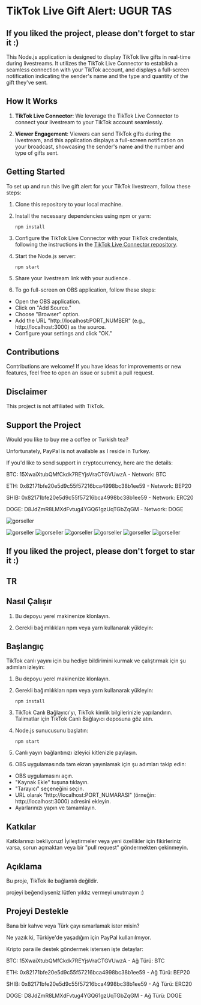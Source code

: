 # TikTok Live Gift Alert: UGUR TAS

## If you liked the project, please don't forget to star it :)

This Node.js application is designed to display TikTok live gifts in real-time during livestreams. It utilizes the TikTok Live Connector to establish a seamless connection with your TikTok account, and displays a full-screen notification indicating the sender's name and the type and quantity of the gift they've sent.

## How It Works
1. **TikTok Live Connector**: We leverage the TikTok Live Connector  to connect your livestream to your TikTok account seamlessly.


2. **Viewer Engagement**: Viewers can send TikTok gifts during the livestream, and this application displays a full-screen notification on your broadcast, showcasing the sender's name and the number and type of gifts sent.


## Getting Started
To set up and run this live gift alert for your TikTok livestream, follow these steps:


1. Clone this repository to your local machine.

2. Install the necessary dependencies using npm or yarn:

   ```
   npm install
   ```

3. Configure the TikTok Live Connector with your TikTok credentials, following the instructions in the [TikTok Live Connector repository](https://github.com/ugurtas/tiktok-live-gift-alert-obs).


4. Start the Node.js server:

   ```
   npm start
   ```

5. Share your livestream link with your audience .

6. To go full-screen on OBS application, follow these steps:

- Open the OBS application.
- Click on "Add Source."
- Choose "Browser" option.
- Add the URL "http://localhost:PORT_NUMBER" (e.g., http://localhost:3000) as the source.
- Configure your settings and click "OK."



## Contributions
Contributions are welcome! If you have ideas for improvements or new features, feel free to open an issue or submit a pull request.

## Disclaimer
This project is not affiliated with TikTok.


## Support the Project
Would you like to buy me a coffee or Turkish tea?

Unfortunately, PayPal is not available as I reside in Turkey.

If you'd like to send support in cryptocurrency, here are the details:

BTC: 15XwaiXtubQMfCkdk7REYjsVraCTGVUwzA - Network: BTC

ETH: 0x82171bfe20e5d9c55f57216bca4998bc38b1ee59 - Network: BEP20

SHIB: 0x82171bfe20e5d9c55f57216bca4998bc38b1ee59 - Network: ERC20

DOGE: D8JdZmR8LMXdFvtug4YGQ61gzUqTGbZqGM - Network: DOGE



![gorseller](gorseller/0-protasarim.net..PNG)

![gorseller](gorseller/1-protasarim.net.PNG)
![gorseller](gorseller/2-protasarim.net4.PNG)
![gorseller](gorseller/3-protasarim.net.PNG)
![gorseller](gorseller/5-protasarim.net.PNG)
![gorseller](gorseller/6-protasarim.net..PNG)
![gorseller](gorseller/7-protasarim.net..PNG)

If you liked the project, please don't forget to star it :) 
------------
## TR

## Nasıl Çalışır


1.  Bu depoyu yerel makinenize klonlayın.

2. Gerekli bağımlılıkları npm veya yarn kullanarak yükleyin:

## Başlangıç
TikTok canlı yayını için bu hediye bildirimini kurmak ve çalıştırmak için şu adımları izleyin:

1. Bu depoyu yerel makinenize klonlayın.

2. Gerekli bağımlılıkları npm veya yarn kullanarak yükleyin:

   ```
   npm install

   ```

3. TikTok Canlı Bağlayıcı'yı, TikTok kimlik bilgilerinizle yapılandırın. Talimatlar için TikTok Canlı Bağlayıcı deposuna göz atın.

4. Node.js sunucusunu başlatın:

   ```
   npm start
   ```
5. Canlı yayın bağlantınızı izleyici kitlenizle paylaşın.

6.  OBS uygulamasında tam ekran yayınlamak için şu adımları takip edin:

- OBS uygulamasını açın.
- "Kaynak Ekle" tuşuna tıklayın.
- "Tarayıcı" seçeneğini seçin.
- URL olarak "http://localhost:PORT_NUMARASI" (örneğin: http://localhost:3000) adresini ekleyin.
- Ayarlarınızı yapın ve tamamlayın.

## Katkılar

Katkılarınızı bekliyoruz! İyileştirmeler veya yeni özellikler için fikirleriniz varsa, sorun açmaktan veya bir "pull request" göndermekten çekinmeyin.

## Açıklama
Bu proje, TikTok ile bağlantılı değildir.

projeyi beğendiyseniz lütfen yıldız vermeyi unutmayın :)

## Projeyi Destekle
Bana bir kahve veya Türk çayı ısmarlamak ister misin?

Ne yazık ki, Türkiye'de yaşadığım için PayPal kullanılmıyor.

Kripto para ile destek göndermek istersen işte detaylar:

BTC: 15XwaiXtubQMfCkdk7REYjsVraCTGVUwzA - Ağ Türü: BTC

ETH: 0x82171bfe20e5d9c55f57216bca4998bc38b1ee59 - Ağ Türü: BEP20

SHIB: 0x82171bfe20e5d9c55f57216bca4998bc38b1ee59 - Ağ Türü: ERC20

DOGE: D8JdZmR8LMXdFvtug4YGQ61gzUqTGbZqGM - Ağ Türü: DOGE

